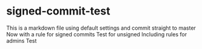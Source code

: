 # signed-commit-test
This is a markdown file using default settings and commit straight to master
Now with a rule for signed commits
Test for unsigned
Including rules for admins
Test
